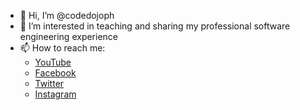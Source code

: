 - 👋 Hi, I’m @codedojoph
- 👀 I’m interested in teaching and sharing my professional software engineering experience
- 📫 How to reach me:
  - [YouTube](https://codedojo.ph)
  - [Facebook](https://fb.codedojo.ph)
  - [Twitter](https://twitter.com/codedojoph)
  - [Instagram](https://instagram.com/codedojoph)
